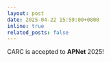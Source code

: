 ```yaml
---
layout: post
date: 2025-04-22 15:59:00+0800
inline: true
related_posts: false
---
```


 CARC is accepted to **APNet** 2025!
